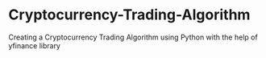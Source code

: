 # Cryptocurrency-Trading-Algorithm
Creating a Cryptocurrency Trading Algorithm using Python with the help of yfinance library 
